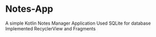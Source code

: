 # Notes-App
A simple Kotlin Notes Manager Application
Used SQLite for database
Implemented RecyclerView and Fragments
